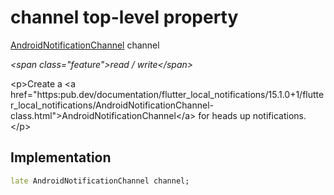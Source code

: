 


# channel top-level property









[AndroidNotificationChannel](https:pub.dev/documentation/flutter_local_notifications/15.1.0+1/flutter_local_notifications/AndroidNotificationChannel-class.html) channel
  
_\<span class="feature"\>read / write\</span\>_



\<p\>Create a \<a href="https:pub.dev/documentation/flutter_local_notifications/15.1.0+1/flutter_local_notifications/AndroidNotificationChannel-class.html"\>AndroidNotificationChannel\</a\> for heads up notifications.\</p\>



## Implementation

```dart
late AndroidNotificationChannel channel;
```








